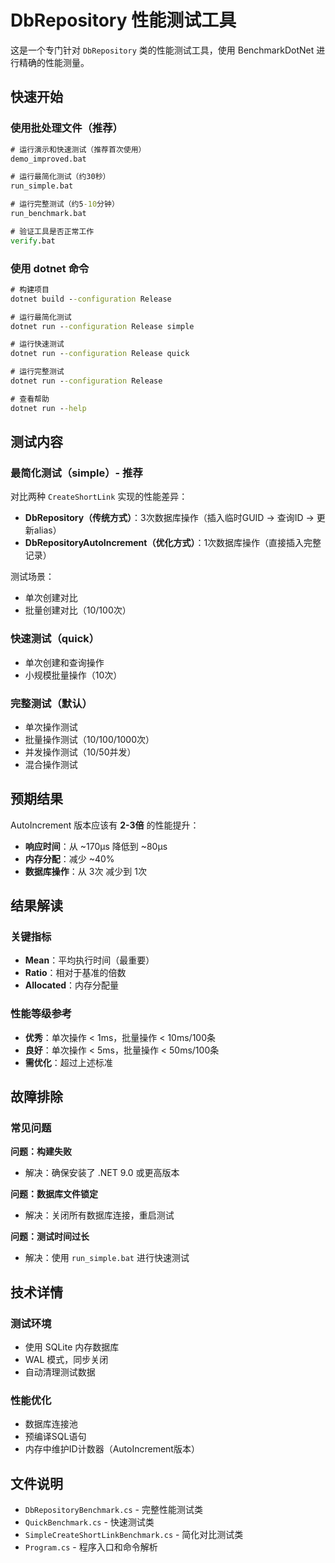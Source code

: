 # DbRepository 性能测试工具

这是一个专门针对 `DbRepository` 类的性能测试工具，使用 BenchmarkDotNet 进行精确的性能测量。

## 快速开始

### 使用批处理文件（推荐）

```cmd
# 运行演示和快速测试（推荐首次使用）
demo_improved.bat

# 运行最简化测试（约30秒）
run_simple.bat

# 运行完整测试（约5-10分钟）
run_benchmark.bat

# 验证工具是否正常工作
verify.bat
```

### 使用 dotnet 命令

```cmd
# 构建项目
dotnet build --configuration Release

# 运行最简化测试
dotnet run --configuration Release simple

# 运行快速测试
dotnet run --configuration Release quick

# 运行完整测试
dotnet run --configuration Release

# 查看帮助
dotnet run --help
```

## 测试内容

### 最简化测试（simple）- 推荐

对比两种 `CreateShortLink` 实现的性能差异：

- **DbRepository（传统方式）**：3次数据库操作（插入临时GUID → 查询ID → 更新alias）
- **DbRepositoryAutoIncrement（优化方式）**：1次数据库操作（直接插入完整记录）

测试场景：
- 单次创建对比
- 批量创建对比（10/100次）

### 快速测试（quick）

- 单次创建和查询操作
- 小规模批量操作（10次）

### 完整测试（默认）

- 单次操作测试
- 批量操作测试（10/100/1000次）
- 并发操作测试（10/50并发）
- 混合操作测试

## 预期结果

AutoIncrement 版本应该有 **2-3倍** 的性能提升：

- **响应时间**：从 ~170μs 降低到 ~80μs
- **内存分配**：减少 ~40%
- **数据库操作**：从 3次 减少到 1次

## 结果解读

### 关键指标

- **Mean**：平均执行时间（最重要）
- **Ratio**：相对于基准的倍数
- **Allocated**：内存分配量

### 性能等级参考

- **优秀**：单次操作 < 1ms，批量操作 < 10ms/100条
- **良好**：单次操作 < 5ms，批量操作 < 50ms/100条
- **需优化**：超过上述标准

## 故障排除

### 常见问题

**问题：构建失败**
- 解决：确保安装了 .NET 9.0 或更高版本

**问题：数据库文件锁定**
- 解决：关闭所有数据库连接，重启测试

**问题：测试时间过长**
- 解决：使用 `run_simple.bat` 进行快速测试

## 技术详情

### 测试环境

- 使用 SQLite 内存数据库
- WAL 模式，同步关闭
- 自动清理测试数据

### 性能优化

- 数据库连接池
- 预编译SQL语句
- 内存中维护ID计数器（AutoIncrement版本）

## 文件说明

- `DbRepositoryBenchmark.cs` - 完整性能测试类
- `QuickBenchmark.cs` - 快速测试类
- `SimpleCreateShortLinkBenchmark.cs` - 简化对比测试类
- `Program.cs` - 程序入口和命令解析
